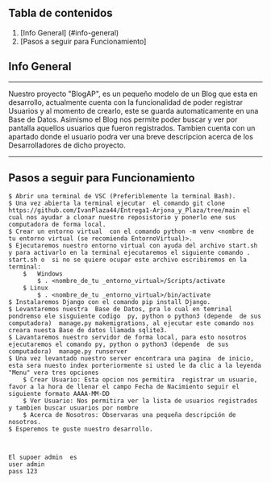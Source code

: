 ## Tabla de contenidos
1. [Info General] (#info-general)
2. [Pasos a seguir para Funcionamiento]
## Info General
***
Nuestro proyecto "BlogAP", es un pequeño modelo de un Blog que esta en desarrollo, actualmente cuenta con la funcionalidad de poder registrar Usuarios y al momento de crearlo, este se guarda automaticamente en una Base de Datos. Asimismo el Blog nos permite poder buscar y ver por pantalla aquellos usuarios que fueron registrados. Tambien cuenta con un apartado donde el usuario podra ver una breve descripcion acerca de los Desarrolladores de dicho proyecto.
***
## Pasos a seguir para Funcionamiento
```
$ Abrir una terminal de VSC (Preferiblemente la terminal Bash).
$ Una vez abierta la terminal ejecutar  el comando git clone https://github.com/IvanPlaza44/Entrega1-Arjona_y_Plaza/tree/main el cual nos ayudar a clonar nuestro reposistorio y ponerlo ene sus computadora de forma local.
$ Crear un entorno virtual  con el comando python -m venv <nombre de tu entorno virtual (se recomienda EntornoVirtual)>.
$ Ejecutaremos nuestro entorno virtual con ayuda del archivo start.sh  y para activarlo en la terminal ejecutaremos el siguiente comando . start.sh o  si no se quiere ocupar este archivo escribiremos en la terminal:
    $   Windows
        $ . <nombre_de_tu _entorno_virtual>/Scripts/activate
    $ Linux
        $ . <nombre_de_tu _entorno_virtual>/bin/activate
$ Instalaremos Django con el comando pip install Django.
$ Levantaremos nuestra  Base de Datos, pra lo cual en temrinal pondremso ele sisguiente codigo  py, python o python3 (depende  de sus computadora)  manage.py makemigrations, al ejecutar este comando nos creara nuesta Base de datos llamada sqlite3.
$ Lavantaremos nuestro servidor de forma local, para esto nosotros ejecutaremos el comando py, python o python3 (depende  de sus computadora)  manage.py runserver
$ Una vez levantado nuestro server encontrara una pagina  de inicio, esta sera nuesto index porteriormente si usted le da clic a la leyenda "Menu" vera tres opciones
    $ Crear Usuario: Esta opcion nos permitira  registrar un usuario, favor a la hora de llenar el campo Fecha de Nacimiento seguir el siguiente formato AAAA-MM-DD
    $ Ver Usuario: Nos permitira ver la lista de usuarios registrados y tambien buscar usuarios por nombre
    $ Acerca de Nosotros: Observaras una pequeña descripción de nosotros.
$ Esperemos te guste nuestro desarrollo.



El supoer admin  es 
user admin
pass 123